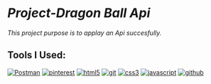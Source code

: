 
# *Project-Dragon Ball Api*

*This project purpose is to applay an Api succesfully.*

## Tools I Used:

<a href='https://www.postman.com' target="_blank"><img alt='Postman' src='https://img.shields.io/badge/Postman-100000?style=for-the-badge&logo=Postman&logoColor=FF6C37&labelColor=black&color=FF6C37'/></a>
<a href='https://es.pinterest.com' target="_blank"><img alt='pinterest' src='https://img.shields.io/badge/pinterest-100000?style=for-the-badge&logo=pinterest&logoColor=BD081C&labelColor=000000&color=BD081C'/></a>
<a href='' target="_blank"><img alt='html5' src='https://img.shields.io/badge/html5-100000?style=for-the-badge&logo=html5&logoColor=E34F26&labelColor=000000&color=E34F26'/></a>
<a href='https://git-scm.com' target="_blank"><img alt='git' src='https://img.shields.io/badge/git-100000?style=for-the-badge&logo=git&logoColor=F05032&labelColor=000000&color=F05032'/></a>
<a href='' target="_blank"><img alt='css3' src='https://img.shields.io/badge/css3-100000?style=for-the-badge&logo=css3&logoColor=1572B6&labelColor=000000&color=1572B6'/></a>
<a href='' target="_blank"><img alt='javascript' src='https://img.shields.io/badge/javascript-100000?style=for-the-badge&logo=javascript&logoColor=F7DF1E&labelColor=000000&color=F7DF1E'/></a>
<a href='https://github.com' target="_blank"><img alt='github' src='https://img.shields.io/badge/github-100000?style=for-the-badge&logo=github&logoColor=FFFFFF&labelColor=181717&color=181717'/></a>

